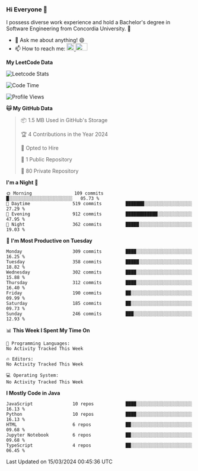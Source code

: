 ### Hi Everyone 👋
I possess diverse work experience and hold a Bachelor's degree in Software Engineering from Concordia University. 🏫

- 💬 Ask me about anything! 😄
- 📫 How to reach me: <a href="https://www.linkedin.com/in/siu-tong-ye/" target="_blank"> <img width="20px" width="32" src="https://cdn.jsdelivr.net/npm/simple-icons@v3/icons/linkedin.svg" /> </a> <a href="mailto:SiuTongYe@gmail.com" target="_blank"> <img height="20" width="32" src="https://cdn.jsdelivr.net/npm/simple-icons@v3/icons/gmail.svg" /> </a>

**My LeetCode Data** 

![Leetcode Stats](https://leetcard.jacoblin.cool/Siu_Ye)

<!--START_SECTION:waka-->
![Code Time](http://img.shields.io/badge/Code%20Time-283%20hrs%2022%20mins-blue)

![Profile Views](http://img.shields.io/badge/Profile%20Views-0-blue)

**🐱 My GitHub Data** 

> 📦 1.5 MB Used in GitHub's Storage 
 > 
> 🏆 4 Contributions in the Year 2024
 > 
> 💼 Opted to Hire
 > 
> 📜 1 Public Repository 
 > 
> 🔑 80 Private Repository 
 > 
**I'm a Night 🦉** 

```text
🌞 Morning                109 commits         █░░░░░░░░░░░░░░░░░░░░░░░░   05.73 % 
🌆 Daytime                519 commits         ███████░░░░░░░░░░░░░░░░░░   27.29 % 
🌃 Evening                912 commits         ████████████░░░░░░░░░░░░░   47.95 % 
🌙 Night                  362 commits         █████░░░░░░░░░░░░░░░░░░░░   19.03 % 
```
📅 **I'm Most Productive on Tuesday** 

```text
Monday                   309 commits         ████░░░░░░░░░░░░░░░░░░░░░   16.25 % 
Tuesday                  358 commits         █████░░░░░░░░░░░░░░░░░░░░   18.82 % 
Wednesday                302 commits         ████░░░░░░░░░░░░░░░░░░░░░   15.88 % 
Thursday                 312 commits         ████░░░░░░░░░░░░░░░░░░░░░   16.40 % 
Friday                   190 commits         ██░░░░░░░░░░░░░░░░░░░░░░░   09.99 % 
Saturday                 185 commits         ██░░░░░░░░░░░░░░░░░░░░░░░   09.73 % 
Sunday                   246 commits         ███░░░░░░░░░░░░░░░░░░░░░░   12.93 % 
```


📊 **This Week I Spent My Time On** 

```text
💬 Programming Languages: 
No Activity Tracked This Week

🔥 Editors: 
No Activity Tracked This Week

💻 Operating System: 
No Activity Tracked This Week
```

**I Mostly Code in Java** 

```text
JavaScript               10 repos            ████░░░░░░░░░░░░░░░░░░░░░   16.13 % 
Python                   10 repos            ████░░░░░░░░░░░░░░░░░░░░░   16.13 % 
HTML                     6 repos             ██░░░░░░░░░░░░░░░░░░░░░░░   09.68 % 
Jupyter Notebook         6 repos             ██░░░░░░░░░░░░░░░░░░░░░░░   09.68 % 
TypeScript               4 repos             ██░░░░░░░░░░░░░░░░░░░░░░░   06.45 % 
```




 Last Updated on 15/03/2024 00:45:36 UTC
<!--END_SECTION:waka-->
